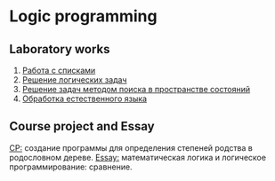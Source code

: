 # Logic programming
## Laboratory works
1. [Работа с списками](/lab_01/REPORT.md)
2. [Решение логических задач](/lab_02/REPORT.md)
3. [Решение задач методом поиска в пространстве состояний](/lab_03/REPORT.md)
4. [Обработка естественного языка](/lab_04/REPORT.md)


## Course project and Essay
[CP:](/cp/REPORT.md) создание программы для определения степеней родства в родословном дереве.
[Essay:](/cp/Essay.md) математическая логика и логическое программирование: сравнение.
